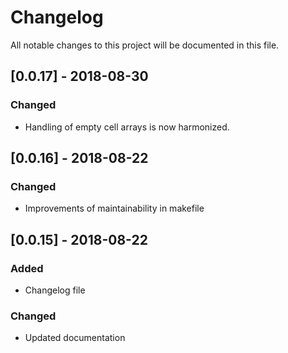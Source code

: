 # Changelog
All notable changes to this project will be documented in this file.

## [0.0.17] - 2018-08-30

### Changed

- Handling of empty cell arrays is now harmonized.

## [0.0.16] - 2018-08-22

### Changed

- Improvements of maintainability in makefile

## [0.0.15] - 2018-08-22

### Added

- Changelog file

### Changed

- Updated documentation